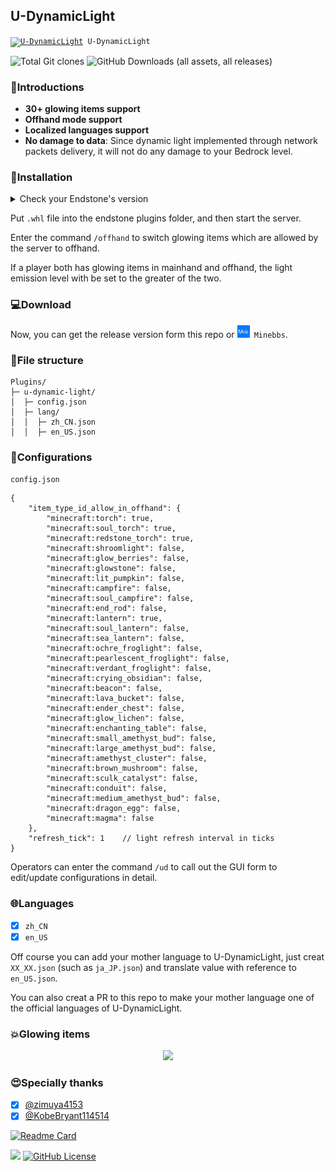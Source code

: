## U-DynamicLight

<code><a href="https://github.com/umarurize/UTP"><img height="25" src="https://github.com/umarurize/U_DynamicLight/blob/master/logo/logo.png" alt="U-DynamicLight" /></a>&nbsp;U-DynamicLight</code>

![Total Git clones](https://img.shields.io/badge/dynamic/json?label=Total%20Git%20clones&query=$&url=https://cdn.jsdelivr.net/gh/umarurize/U_DynamicLight@master/clone_count.txt&color=brightgreen)
![GitHub Downloads (all assets, all releases)](https://img.shields.io/github/downloads/umarurize/U_DynamicLight/total)

### 🔔Introductions
* **30+ glowing items support**
* **Offhand mode support**
* **Localized languages support**
* **No damage to data**: Since dynamic light implemented through network packets delivery, it will not do any damage to your Bedrock level.

### 🔨Installation
<details>
<summary>Check your Endstone's version</summary>

* **Endstone 0.10.0+
  * 250813
* **Endstone 0.9.0 - Endstone 0.9.4**
  * 250619
* **Endstone 0.7.2 - Endstone 0.8.2**
  * 250415
  * 250414
    
</details>

Put `.whl` file into the endstone plugins folder, and then start the server. 

Enter the command `/offhand` to switch glowing items which are allowed by the server to offhand. 

If a player both has glowing items in mainhand and offhand, the light emission level with be set to the greater of the two.

### 💻Download
Now, you can get the release version form this repo or <code><a href="https://www.minebbs.com/resources/u-dynamiclight.11035/"><img height="20" src="https://github.com/umarurize/umaru-cdn/blob/main/images/minebbs.png" alt="Minebbs" /></a>&nbsp;Minebbs</code>.

### 📁File structure
```
Plugins/
├─ u-dynamic-light/
│  ├─ config.json
│  ├─ lang/
│  │  ├─ zh_CN.json
│  │  ├─ en_US.json
```

### 📝Configurations
`config.json`
```json5
{
    "item_type_id_allow_in_offhand": {
        "minecraft:torch": true,
        "minecraft:soul_torch": true,
        "minecraft:redstone_torch": true,
        "minecraft:shroomlight": false,
        "minecraft:glow_berries": false,
        "minecraft:glowstone": false,
        "minecraft:lit_pumpkin": false,
        "minecraft:campfire": false,
        "minecraft:soul_campfire": false,
        "minecraft:end_rod": false,
        "minecraft:lantern": true,
        "minecraft:soul_lantern": false,
        "minecraft:sea_lantern": false,
        "minecraft:ochre_froglight": false,
        "minecraft:pearlescent_froglight": false,
        "minecraft:verdant_froglight": false,
        "minecraft:crying_obsidian": false,
        "minecraft:beacon": false,
        "minecraft:lava_bucket": false,
        "minecraft:ender_chest": false,
        "minecraft:glow_lichen": false,
        "minecraft:enchanting_table": false,
        "minecraft:small_amethyst_bud": false,
        "minecraft:large_amethyst_bud": false,
        "minecraft:amethyst_cluster": false,
        "minecraft:brown_mushroom": false,
        "minecraft:sculk_catalyst": false,
        "minecraft:conduit": false,
        "minecraft:medium_amethyst_bud": false,
        "minecraft:dragon_egg": false,
        "minecraft:magma": false
    },
    "refresh_tick": 1    // light refresh interval in ticks
}
```
Operators can enter the command `/ud` to call out the GUI form to edit/update configurations in detail.

### 🌐Languages
- [x] `zh_CN`
- [x] `en_US`

Off course you can add your mother language to U-DynamicLight, just creat `XX_XX.json` (such as `ja_JP.json`) and translate value with reference to `en_US.json`.

You can also creat a PR to this repo to make your mother language one of the official languages of U-DynamicLight.

### 💥Glowing items
<div style="width: 100%; text-align: center;">
  <img src="https://github.com/umarurize/U_DynamicLight/blob/master/images/item_list.png" style="max-width: 100%; height: auto;">
</div>

### :heart_eyes:Specially thanks
- [x] [@zimuya4153](https://github.com/zimuya4153)
- [x] [@KobeBryant114514](https://github.com/KobeBryant114514)

[![Readme Card](https://github-readme-stats.vercel.app/api/pin/?username=GlacieTeam&repo=BinaryStream-Python)](https://github.com/GlacieTeam/BinaryStream-Python)

![](https://img.shields.io/badge/language-python-blue.svg) [![GitHub License](https://img.shields.io/github/license/umarurize/UTP)](LICENSE)

